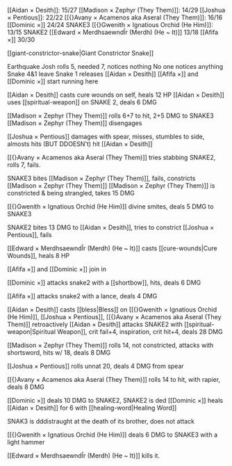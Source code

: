 [[Aidan × Desith]]: 15/27
[[Madison × Zephyr (They Them)]]: 14/29
[[Joshua × Pentious]]: 22/22
[[{}Avany × Acamenos aka Aseral (They Them)]]: 16/16
[[Dominic ×]] 24/24
SNAKE3
[[{}Gwenith × Ignatious Orchid (He Him)]]: 13/15
SNAKE2
[[Edward × MerdhsaewndÎr (Merdh) (He ~ It)]] 13/18
[[Afifa ×]] 30/30


[[giant-constrictor-snake|Giant Constrictor Snake]]

Earthquake
Josh rolls 5, needed 7, notices nothing
No one notices anything
Snake 4&1 leave
Snake 1 releases [[Aidan × Desith]]
[[Afifa ×]] and [[Dominic ×]] start running here


[[Aidan × Desith]] casts cure wounds on self, heals 12 HP
[[Aidan × Desith]] uses [[spiritual-weapon]] on SNAKE 2, deals 6 DMG

[[Madison × Zephyr (They Them)]] rolls 6+7 to hit, 2+5 DMG to SNAKE3
[[Madison × Zephyr (They Them)]] disengages

[[Joshua × Pentious]] damages with spear, misses, stumbles to side, almosts hits (BUT DDOESN't) hit [[Aidan × Desith]]

[[{}Avany × Acamenos aka Aseral (They Them)]] tries stabbing SNAKE2, rolls 7, fails.

SNAKE3 bites [[Madison × Zephyr (They Them)]], fails, constricts [[Madison × Zephyr (They Them)]]
[[Madison × Zephyr (They Them)]] is constricted & being strangled, takes 15 DMG

[[{}Gwenith × Ignatious Orchid (He Him)]] divine smites, deals 5 DMG to SNAKE3

SNAKE2 bites 13 DMG to [[Aidan × Desith]], tries to constrict [[Joshua × Pentious]], fails

[[Edward × MerdhsaewndÎr (Merdh) (He ~ It)]] casts [[cure-wounds|Cure Wounds]], heals 8 HP

[[Afifa ×]] and [[Dominic ×]] join in

[[Dominic ×]] attacks snake2 with a [[shortbow]], hits, deals 6 DMG

[[Afifa ×]] attacks snake2 with a lance, deals 4 DMG

[[Aidan × Desith]] casts [[bless|Bless]] on [[{}Gwenith × Ignatious Orchid (He Him)]], [[Joshua × Pentious]], [[{}Avany × Acamenos aka Aseral (They Them)]] retroactively
[[Aidan × Desith]] attacks SNAKE2 with [[spiritual-weapon|Spiritual Weapon]], crit fail+4, inspiration, crit hit+4, deals 28 DMG

[[Madison × Zephyr (They Them)]] rolls 14, not constricted, attacks with shortsword, hits w/ 18, deals 8 DMG

[[Joshua × Pentious]] rolls unnat 20, deals 4 DMG from spear

[[{}Avany × Acamenos aka Aseral (They Them)]] rolls 14 to hit, with rapier, deals 8 DMG

[[Dominic ×]] deals 10 DMG to SNAKE2, SNAKE2 is ded
[[Dominic ×]] heals [[Aidan × Desith]] for 6 with [[healing-word|Healing Word]]

SNAK3 is dddistraught at the death of its brother, does not attack

[[{}Gwenith × Ignatious Orchid (He Him)]] deals 6 DMG to SNAKE3 with a light hammer

[[Edward × MerdhsaewndÎr (Merdh) (He ~ It)]] kills it.